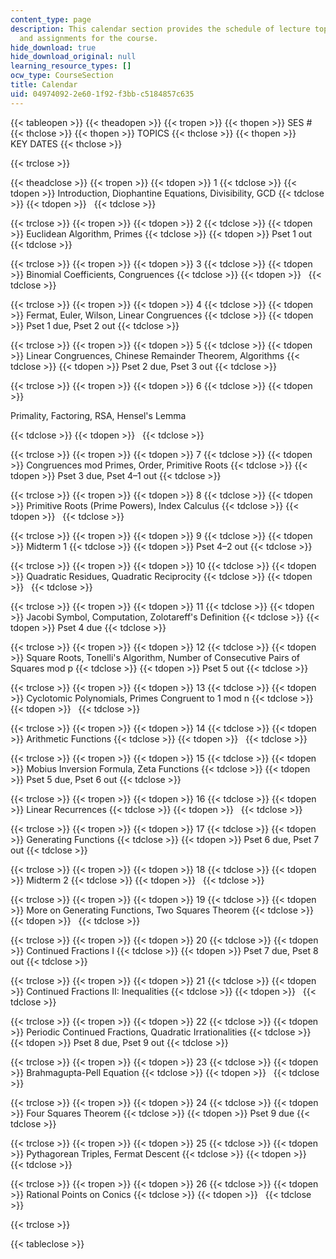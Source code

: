 ```yaml
---
content_type: page
description: This calendar section provides the schedule of lecture topics, exams,
  and assignments for the course.
hide_download: true
hide_download_original: null
learning_resource_types: []
ocw_type: CourseSection
title: Calendar
uid: 04974092-2e60-1f92-f3bb-c5184857c635
---
```


{{< tableopen >}}
{{< theadopen >}}
{{< tropen >}}
{{< thopen >}}
SES #
{{< thclose >}}
{{< thopen >}}
TOPICS
{{< thclose >}}
{{< thopen >}}
KEY DATES
{{< thclose >}}

{{< trclose >}}

{{< theadclose >}}
{{< tropen >}}
{{< tdopen >}}
1
{{< tdclose >}}
{{< tdopen >}}
Introduction, Diophantine Equations, Divisibility, GCD
{{< tdclose >}}
{{< tdopen >}}
 
{{< tdclose >}}

{{< trclose >}}
{{< tropen >}}
{{< tdopen >}}
2
{{< tdclose >}}
{{< tdopen >}}
Euclidean Algorithm, Primes
{{< tdclose >}}
{{< tdopen >}}
Pset 1 out
{{< tdclose >}}

{{< trclose >}}
{{< tropen >}}
{{< tdopen >}}
3
{{< tdclose >}}
{{< tdopen >}}
Binomial Coefficients, Congruences
{{< tdclose >}}
{{< tdopen >}}
 
{{< tdclose >}}

{{< trclose >}}
{{< tropen >}}
{{< tdopen >}}
4
{{< tdclose >}}
{{< tdopen >}}
Fermat, Euler, Wilson, Linear Congruences
{{< tdclose >}}
{{< tdopen >}}
Pset 1 due, Pset 2 out
{{< tdclose >}}

{{< trclose >}}
{{< tropen >}}
{{< tdopen >}}
5
{{< tdclose >}}
{{< tdopen >}}
Linear Congruences, Chinese Remainder Theorem, Algorithms
{{< tdclose >}}
{{< tdopen >}}
Pset 2 due, Pset 3 out
{{< tdclose >}}

{{< trclose >}}
{{< tropen >}}
{{< tdopen >}}
6
{{< tdclose >}}
{{< tdopen >}}


Primality, Factoring, RSA, Hensel's Lemma


{{< tdclose >}}
{{< tdopen >}}
 
{{< tdclose >}}

{{< trclose >}}
{{< tropen >}}
{{< tdopen >}}
7
{{< tdclose >}}
{{< tdopen >}}
Congruences mod Primes, Order, Primitive Roots
{{< tdclose >}}
{{< tdopen >}}
Pset 3 due, Pset 4–1 out
{{< tdclose >}}

{{< trclose >}}
{{< tropen >}}
{{< tdopen >}}
8
{{< tdclose >}}
{{< tdopen >}}
Primitive Roots (Prime Powers), Index Calculus
{{< tdclose >}}
{{< tdopen >}}
 
{{< tdclose >}}

{{< trclose >}}
{{< tropen >}}
{{< tdopen >}}
9
{{< tdclose >}}
{{< tdopen >}}
Midterm 1
{{< tdclose >}}
{{< tdopen >}}
Pset 4–2 out
{{< tdclose >}}

{{< trclose >}}
{{< tropen >}}
{{< tdopen >}}
10
{{< tdclose >}}
{{< tdopen >}}
Quadratic Residues, Quadratic Reciprocity
{{< tdclose >}}
{{< tdopen >}}
 
{{< tdclose >}}

{{< trclose >}}
{{< tropen >}}
{{< tdopen >}}
11
{{< tdclose >}}
{{< tdopen >}}
Jacobi Symbol, Computation, Zolotareff's Definition
{{< tdclose >}}
{{< tdopen >}}
Pset 4 due
{{< tdclose >}}

{{< trclose >}}
{{< tropen >}}
{{< tdopen >}}
12
{{< tdclose >}}
{{< tdopen >}}
Square Roots, Tonelli's Algorithm, Number of Consecutive Pairs of Squares mod p
{{< tdclose >}}
{{< tdopen >}}
Pset 5 out
{{< tdclose >}}

{{< trclose >}}
{{< tropen >}}
{{< tdopen >}}
13
{{< tdclose >}}
{{< tdopen >}}
Cyclotomic Polynomials, Primes Congruent to 1 mod n
{{< tdclose >}}
{{< tdopen >}}
 
{{< tdclose >}}

{{< trclose >}}
{{< tropen >}}
{{< tdopen >}}
14
{{< tdclose >}}
{{< tdopen >}}
Arithmetic Functions
{{< tdclose >}}
{{< tdopen >}}
 
{{< tdclose >}}

{{< trclose >}}
{{< tropen >}}
{{< tdopen >}}
15
{{< tdclose >}}
{{< tdopen >}}
Mobius Inversion Formula, Zeta Functions
{{< tdclose >}}
{{< tdopen >}}
Pset 5 due, Pset 6 out
{{< tdclose >}}

{{< trclose >}}
{{< tropen >}}
{{< tdopen >}}
16
{{< tdclose >}}
{{< tdopen >}}
Linear Recurrences
{{< tdclose >}}
{{< tdopen >}}
 
{{< tdclose >}}

{{< trclose >}}
{{< tropen >}}
{{< tdopen >}}
17
{{< tdclose >}}
{{< tdopen >}}
Generating Functions
{{< tdclose >}}
{{< tdopen >}}
Pset 6 due, Pset 7 out
{{< tdclose >}}

{{< trclose >}}
{{< tropen >}}
{{< tdopen >}}
18
{{< tdclose >}}
{{< tdopen >}}
Midterm 2
{{< tdclose >}}
{{< tdopen >}}
 
{{< tdclose >}}

{{< trclose >}}
{{< tropen >}}
{{< tdopen >}}
19
{{< tdclose >}}
{{< tdopen >}}
More on Generating Functions, Two Squares Theorem
{{< tdclose >}}
{{< tdopen >}}
 
{{< tdclose >}}

{{< trclose >}}
{{< tropen >}}
{{< tdopen >}}
20
{{< tdclose >}}
{{< tdopen >}}
Continued Fractions I
{{< tdclose >}}
{{< tdopen >}}
Pset 7 due, Pset 8 out
{{< tdclose >}}

{{< trclose >}}
{{< tropen >}}
{{< tdopen >}}
21
{{< tdclose >}}
{{< tdopen >}}
Continued Fractions II: Inequalities
{{< tdclose >}}
{{< tdopen >}}
 
{{< tdclose >}}

{{< trclose >}}
{{< tropen >}}
{{< tdopen >}}
22
{{< tdclose >}}
{{< tdopen >}}
Periodic Continued Fractions, Quadratic Irrationalities
{{< tdclose >}}
{{< tdopen >}}
Pset 8 due, Pset 9 out
{{< tdclose >}}

{{< trclose >}}
{{< tropen >}}
{{< tdopen >}}
23
{{< tdclose >}}
{{< tdopen >}}
Brahmagupta-Pell Equation
{{< tdclose >}}
{{< tdopen >}}
 
{{< tdclose >}}

{{< trclose >}}
{{< tropen >}}
{{< tdopen >}}
24
{{< tdclose >}}
{{< tdopen >}}
Four Squares Theorem
{{< tdclose >}}
{{< tdopen >}}
Pset 9 due
{{< tdclose >}}

{{< trclose >}}
{{< tropen >}}
{{< tdopen >}}
25
{{< tdclose >}}
{{< tdopen >}}
Pythagorean Triples, Fermat Descent
{{< tdclose >}}
{{< tdopen >}}
 
{{< tdclose >}}

{{< trclose >}}
{{< tropen >}}
{{< tdopen >}}
26
{{< tdclose >}}
{{< tdopen >}}
Rational Points on Conics
{{< tdclose >}}
{{< tdopen >}}
 
{{< tdclose >}}

{{< trclose >}}

{{< tableclose >}}